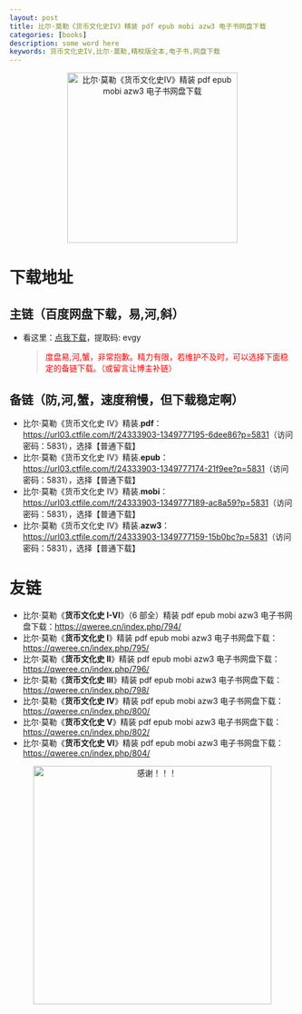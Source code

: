 ```yaml
---
layout: post
title: 比尔·莫勒《货币文化史IV》精装 pdf epub mobi azw3 电子书网盘下载
categories: [books]
description: some word here
keywords: 货币文化史IV,比尔·莫勒,精校版全本,电子书,网盘下载
---
```


<div align="center"><img src="https://qweree.cn/wp-content/uploads/2024/08/huo-bi-wen-hua-shi-IV-tuya.jpg" alt="比尔·莫勒《货币文化史IV》精装 pdf epub mobi azw3 电子书网盘下载" width="300px" height="auto"></div>

# 下载地址

## 主链（百度网盘下载，易,河,斜）

- 看这里：[点我下载](https://pan.baidu.com/s/1iMXUbSbtZQZjDcqDmnWUyw?pwd=evgy)，提取码: evgy

  > <p style="color:red" >度盘易,河,蟹，非常抱歉。精力有限，若维护不及时，可以选择下面稳定的备链下载。（或留言让博主补链）</p>

## 备链（防,河,蟹，速度稍慢，但下载稳定啊）

- 比尔·莫勒《货币文化史 Ⅳ》精装.**pdf**：<https://url03.ctfile.com/f/24333903-1349777195-6dee86?p=5831>（访问密码：5831），选择【普通下载】
- 比尔·莫勒《货币文化史 Ⅳ》精装.**epub**：<https://url03.ctfile.com/f/24333903-1349777174-21f9ee?p=5831>（访问密码：5831），选择【普通下载】
- 比尔·莫勒《货币文化史 Ⅳ》精装.**mobi**：<https://url03.ctfile.com/f/24333903-1349777189-ac8a59?p=5831>（访问密码：5831），选择【普通下载】
- 比尔·莫勒《货币文化史 Ⅳ》精装.**azw3**：<https://url03.ctfile.com/f/24333903-1349777159-15b0bc?p=5831>（访问密码：5831），选择【普通下载】

# 友链

- 比尔·莫勒《**货币文化史 I-VI**》（6 部全）精装 pdf epub mobi azw3 电子书网盘下载：<https://qweree.cn/index.php/794/>
- 比尔·莫勒《**货币文化史 I**》精装 pdf epub mobi azw3 电子书网盘下载：<https://qweree.cn/index.php/795/>
- 比尔·莫勒《**货币文化史 II**》精装 pdf epub mobi azw3 电子书网盘下载：<https://qweree.cn/index.php/796/>
- 比尔·莫勒《**货币文化史 III**》精装 pdf epub mobi azw3 电子书网盘下载：<https://qweree.cn/index.php/798/>
- 比尔·莫勒《**货币文化史 IV**》精装 pdf epub mobi azw3 电子书网盘下载：<https://qweree.cn/index.php/800/>
- 比尔·莫勒《**货币文化史 V**》精装 pdf epub mobi azw3 电子书网盘下载：<https://qweree.cn/index.php/802/>
- 比尔·莫勒《**货币文化史 VI**》精装 pdf epub mobi azw3 电子书网盘下载：<https://qweree.cn/index.php/804/>

<div align="center"><img src="https://pic.imgdb.cn/item/661246bf68eb935713c7f81c.gif" alt="感谢！！！" width="420px" height="auto"/></div>
